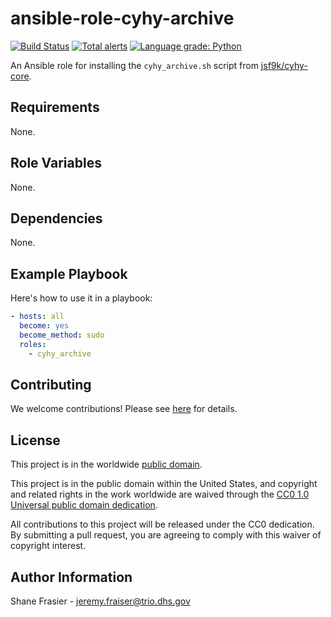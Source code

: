 # ansible-role-cyhy-archive #

[![Build Status](https://travis-ci.com/cisagov/ansible-role-cyhy-archive.svg?branch=develop)](https://travis-ci.com/cisagov/ansible-role-cyhy-archive)
[![Total alerts](https://img.shields.io/lgtm/alerts/g/cisagov/ansible-role-cyhy-archive.svg?logo=lgtm&logoWidth=18)](https://lgtm.com/projects/g/cisagov/ansible-role-cyhy-archive/alerts/)
[![Language grade: Python](https://img.shields.io/lgtm/grade/python/g/cisagov/ansible-role-cyhy-archive.svg?logo=lgtm&logoWidth=18)](https://lgtm.com/projects/g/cisagov/ansible-role-cyhy-archive/context:python)

An Ansible role for installing the `cyhy_archive.sh` script from
[jsf9k/cyhy-core](https://github.com/jsf9k/cyhy-core).

## Requirements ##

None.

## Role Variables ##

None.

## Dependencies ##

None.

## Example Playbook ##

Here's how to use it in a playbook:

```yaml
- hosts: all
  become: yes
  become_method: sudo
  roles:
    - cyhy_archive
```

## Contributing ##

We welcome contributions!  Please see [here](CONTRIBUTING.md) for
details.

## License ##

This project is in the worldwide [public domain](LICENSE).

This project is in the public domain within the United States, and
copyright and related rights in the work worldwide are waived through
the [CC0 1.0 Universal public domain
dedication](https://creativecommons.org/publicdomain/zero/1.0/).

All contributions to this project will be released under the CC0
dedication. By submitting a pull request, you are agreeing to comply
with this waiver of copyright interest.

## Author Information ##

Shane Frasier - <jeremy.fraiser@trio.dhs.gov>

